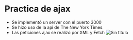 # Practica de ajax
* Se implementó un server con el puerto 3000
* Se hizo uso de la api de The New York Times
* Las peticiones ajax se realizó por XML y Fetch
![Sin titulo](https://user-images.githubusercontent.com/32286691/36188983-b8af951c-111d-11e8-92fa-f9cf7f631d82.png)

